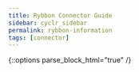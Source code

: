 ```yaml
---
title: Rybbon Connector Guide
sidebar: cyclr_sidebar
permalink: rybbon-information
tags: [connector]
---
```

{::options parse_block_html="true" /}
